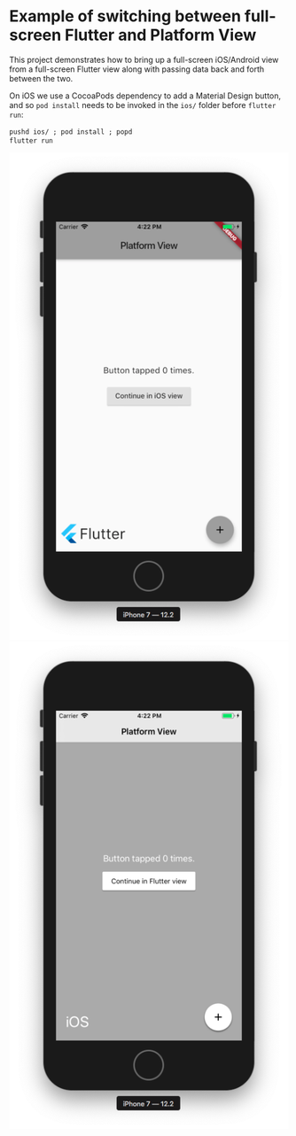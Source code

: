 # Example of switching between full-screen Flutter and Platform View

This project demonstrates how to bring up a full-screen iOS/Android view from a
full-screen Flutter view along with passing data back and forth between the two.

On iOS we use a CocoaPods dependency to add a Material Design button, and so
`pod install` needs to be invoked in the `ios/` folder before `flutter run`:

```
pushd ios/ ; pod install ; popd
flutter run
```

![ss1](screenshots/view_1.png)
![ss2](screenshots/view_2.png)